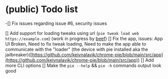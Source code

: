 # (public) Todo list

-[] Fix issues regarding issue #6, security issues

[] Add support for loading tweaks using url (`pie tweak load web https://example.com`) (work in progress by [beef](https://github.com/mrbeef777))
[] Fix the app, issues: App UI Broken, Need to fix tweak loading, Need to make the app able to communicate with the "loader" (the device with pie installed aka the jailbreaker)([https://github.com/keivnalavik/chrome-pie/blob/main/src/app](https://github.com/keivnalavik/chrome-pie/blob/main/src/app))
[] Add more CLI options
[] Make the `pie --help` && `pie -h` commands output look good
